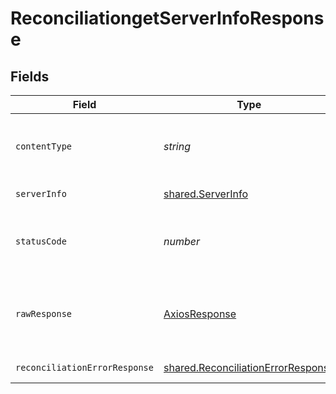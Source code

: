 # ReconciliationgetServerInfoResponse


## Fields

| Field                                                                                           | Type                                                                                            | Required                                                                                        | Description                                                                                     |
| ----------------------------------------------------------------------------------------------- | ----------------------------------------------------------------------------------------------- | ----------------------------------------------------------------------------------------------- | ----------------------------------------------------------------------------------------------- |
| `contentType`                                                                                   | *string*                                                                                        | :heavy_check_mark:                                                                              | HTTP response content type for this operation                                                   |
| `serverInfo`                                                                                    | [shared.ServerInfo](../../../sdk/models/shared/serverinfo.md)                                   | :heavy_minus_sign:                                                                              | Server information                                                                              |
| `statusCode`                                                                                    | *number*                                                                                        | :heavy_check_mark:                                                                              | HTTP response status code for this operation                                                    |
| `rawResponse`                                                                                   | [AxiosResponse](https://axios-http.com/docs/res_schema)                                         | :heavy_check_mark:                                                                              | Raw HTTP response; suitable for custom response parsing                                         |
| `reconciliationErrorResponse`                                                                   | [shared.ReconciliationErrorResponse](../../../sdk/models/shared/reconciliationerrorresponse.md) | :heavy_minus_sign:                                                                              | Error response                                                                                  |